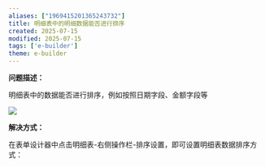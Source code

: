 ```yaml
---
aliases: ["1969415201365243732"]
title: 明细表中的明细数据能否进行排序
created: 2025-07-15
modified: 2025-07-15
tags: ['e-builder']
theme: e-builder
---
```


**问题描述：**

明细表中的数据能否进行排序，例如按照日期字段、金额字段等

![](https://myhelpdoc.oss-cn-heyuan.aliyuncs.com/mdimages/4038d625a51d1355e754cce57d7cf024.jpg)

**解决方式：**

在表单设计器中点击明细表-右侧操作栏-排序设置，即可设置明细表数据排序方式：

